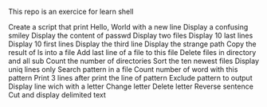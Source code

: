 This repo is an exercice for learn shell

Create a script that print Hello, World with a new line
Display a confusing smiley
Display the content of passwd
Display two files
Display 10 last lines
Display 10 first lines
Display the third line
Display the strange path
Copy the result of ls into a file
Add last line of a file to this file
Delete files in directory and all sub
Count the number of directories
Sort the ten newest files
Display uniq lines only
Search pattern in a file
Count number of word with this pattern
Print 3 lines after print the line of pattern
Exclude pattern to output
Display line wich with a letter
Change letter
Delete letter
Reverse sentence
Cut and display delimited text
